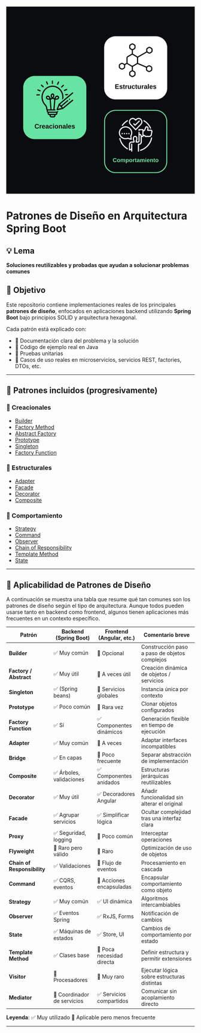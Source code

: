 ![Categorías de Patrones](./docs/categorias-patrones.png)

# Patrones de Diseño en Arquitectura Spring Boot

## 💡 Lema
**Soluciones reutilizables y probadas que ayudan a solucionar problemas comunes**

## 🎯 Objetivo
Este repositorio contiene implementaciones reales de los principales **patrones de diseño**, enfocados en aplicaciones backend utilizando **Spring Boot** bajo principios SOLID y arquitectura hexagonal.

Cada patrón está explicado con:
- 📘 Documentación clara del problema y la solución
- 🧱 Código de ejemplo real en Java
- 🧪 Pruebas unitarias
- 🔁 Casos de uso reales en microservicios, servicios REST, factories, DTOs, etc.

---

## 🧩 Patrones incluidos (progresivamente)

### 🔨 Creacionales
- [Builder](./creacionales/builder/README.md)
- [Factory Method](./creacionales/factory-method/README.md)
- [Abstract Factory](./creacionales/abstract-factory/README.md)
- [Prototype](./creacionales/prototype/README.md)
- [Singleton](./creacionales/singleton/README.md)
- [Factory Function](./creacionales/factory-function/README.md)

### 🧱 Estructurales
- [Adapter](./estructurales/adapter/README.md)
- [Facade](./estructurales/facade/README.md)
- [Decorator](./estructurales/decorator/README.md)
- [Composite](./estructurales/composite/README.md)

### 🔁 Comportamiento
- [Strategy](./comportamiento/strategy/README.md)
- [Command](./comportamiento/command/README.md)
- [Observer](./comportamiento/observer/README.md)
- [Chain of Responsibility](./comportamiento/chain-of-responsibility/README.md)
- [Template Method](./comportamiento/template-method/README.md)
- [State](./comportamiento/state/README.md)

---

## 🧭 Aplicabilidad de Patrones de Diseño

A continuación se muestra una tabla que resume qué tan comunes son los patrones de diseño según el tipo de arquitectura. Aunque todos pueden usarse tanto en backend como frontend, algunos tienen aplicaciones más frecuentes en un contexto específico.

| Patrón                      | Backend (Spring Boot)       | Frontend (Angular, etc.)  | Comentario breve                              |
| --------------------------- | --------------------------- | ------------------------- | --------------------------------------------- |
| **Builder**                 | ✅ Muy común                 | 🔸 Opcional               | Construcción paso a paso de objetos complejos |
| **Factory / Abstract**      | ✅ Muy útil                  | 🔸 A veces útil           | Creación dinámica de objetos / servicios      |
| **Singleton**               | ✅ (Spring beans)            | 🔸 Servicios globales     | Instancia única por contexto                  |
| **Prototype**               | ✅ Poco común                | 🔸 Rara vez               | Clonar objetos configurados                   |
| **Factory Function**        | ✅ Sí                        | ✅ Componentes dinámicos   | Generación flexible en tiempo de ejecución    |
| **Adapter**                 | ✅ Muy común                 | 🔸 A veces                | Adaptar interfaces incompatibles              |
| **Bridge**                  | ✅ En capas                  | 🔸 Poco frecuente         | Separar abstracción de implementación         |
| **Composite**               | ✅ Árboles, validaciones     | ✅ Componentes anidados    | Estructuras jerárquicas reutilizables         |
| **Decorator**               | ✅ Muy útil                  | ✅ Decoradores Angular     | Añadir funcionalidad sin alterar el original  |
| **Facade**                  | ✅ Agrupar servicios         | ✅ Simplificar lógica      | Ocultar complejidad tras una interfaz clara   |
| **Proxy**                   | ✅ Seguridad, logging        | 🔸 Poco común             | Interceptar operaciones                       |
| **Flyweight**               | 🔸 Raro pero válido         | 🔸 Raro                   | Optimización de uso de objetos                |
| **Chain of Responsibility** | ✅ Validaciones              | 🔸 Flujo de eventos       | Procesamiento en cascada                      |
| **Command**                 | ✅ CQRS, eventos             | 🔸 Acciones encapsuladas  | Encapsular comportamiento como objeto         |
| **Strategy**                | ✅ Muy común                 | ✅ UI dinámica             | Algoritmos intercambiables                    |
| **Observer**                | ✅ Eventos Spring            | ✅ RxJS, Forms             | Notificación de cambios                       |
| **State**                   | ✅ Máquinas de estados       | ✅ Store, UI               | Cambios de comportamiento por estado          |
| **Template Method**         | ✅ Clases base               | 🔸 Poca necesidad directa | Definir estructura y permitir extensiones     |
| **Visitor**                 | 🔸 Procesadores             | 🔸 Muy raro               | Ejecutar lógica sobre estructuras distintas   |
| **Mediator**                | 🔸 Coordinador de servicios | ✅ Servicios compartidos   | Comunicar sin acoplamiento directo            |

**Leyenda**:
✅ Muy utilizado
🔸 Aplicable pero menos frecuente

---